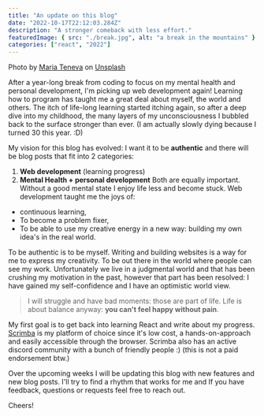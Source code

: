```yaml
---
title: "An update on this blog"
date: "2022-10-17T22:12:03.284Z"
description: "A stronger comeback with less effort."
featuredImage: { src: "./break.jpg", alt: "a break in the mountains" }
categories: ["react", "2022"]
---
```


Photo by <a href="https://unsplash.com/@miteneva?utm_source=unsplash&utm_medium=referral&utm_content=creditCopyText">Maria Teneva</a> on <a href="https://unsplash.com/s/photos/break?utm_source=unsplash&utm_medium=referral&utm_content=creditCopyText">Unsplash</a>

After a year-long break from coding to focus on my mental health and personal development, I'm picking up web development again! Learning how to program has taught me a great deal about myself, the world and others. The itch of life-long learning started itching again, so after a deep dive into my childhood, the many layers of my unconsciousness I bubbled back to the surface stronger than ever. (I am actually slowly dying because I turned 30 this year. :D)

My vision for this blog has evolved: I want it to be **authentic** and there will be blog posts that fit into 2 categories:
   1. **Web development** (learning progress)
   2. **Mental Health + personal development**
Both are equally important. Without a good mental state I enjoy life less and become stuck. 
Web development taught me the joys of:
- continuous learning,
- To become a problem fixer,
- To be able to use my creative energy in a new way: building my own idea's in the real world.

To be authentic is to be myself. Writing and building websites is a way for me to express my creativity. To be out there in the world where people can see my work. Unfortunately we live in a judgmental world and that has been crushing my motivation in the past, however that part has been resolved: I have gained my self-confidence and I have an optimistic world view.

> I will struggle and have bad moments: those are part of life. Life is about balance anyway: **you can't feel happy without pain**.

My first goal is to get back into learning React and write about my progress. [Scrimba](https://scrimba.com/) is my platform of choice since it's low cost, a hands-on-approach and easily accessible through the browser. Scrimba also has an active discord community with a bunch of friendly people :) (this is not a paid endorsement btw.)

Over the upcoming weeks I will be updating this blog with new features and new blog posts. I'll try to find a rhythm that works for me and If you have feedback, questions or requests feel free to reach out.

Cheers!


